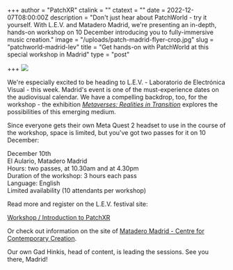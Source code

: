 +++
author = "PatchXR"
ctalink = ""
ctatext = ""
date = 2022-12-07T08:00:00Z
description = "Don't just hear about PatchWorld - try it yourself. With L.E.V. and Matadero Madrid, we're presenting an in-depth, hands-on workshop on 10 December introducing you to fully-immersive music creation."
image = "/uploads/patch-madrid-flyer-crop.jpg"
slug = "patchworld-madrid-lev"
title = "Get hands-on with PatchWorld at this special workshop in Madrid"
type = "post"

+++
![](/uploads/patch-madrid-flyer.jpeg)

We're especially excited to be heading to L.E.V. - Laboratorio de Electrónica Visual - this week. Madrid's event is one of the must-experience dates on the audiovisual calendar. We have a compelling backdrop, too, for the workshop - the exhibition [_Metaverses: Realities in Transition_](https://levfestival.com/22/en/lev-madrid/metaversos-realidades-en-transicion/) explores the possibilities of this emerging medium.

Since everyone gets their own Meta Quest 2 headset to use in the course of the workshop, space is limited, but you've got two passes for it on 10 December:

December 10th  
El Aulario, Matadero Madrid  
Hours: two passes, at 10.30am and at 4.30pm  
Duration of the workshop: 3 hours each pass  
Language: English  
Limited availability (10 attendants per workshop)

Read more and register on the L.E.V. festival site:

[Workshop / Introduction to PatchXR](https://levfestival.com/22/en/lev-madrid/workshop-introduction-to-patchxr/)

Or check out information on the site of [Matadero Madrid - Centre for Contemporary Creation](https://www.mataderomadrid.org/en/schedule/introduction-patchxr).

Our own Gad Hinkis, head of content, is leading the sessions. See you there, Madrid!